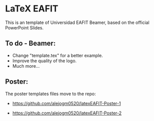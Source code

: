 # LaTeX EAFIT

This is an template of Universidad EAFIT Beamer, based on the official PowerPoint Slides.

## To do - Beamer:

- Change "template.tex" for a better example.
- Improve the quality of the logo.
- Much more... 

## Poster:

The poster templates files move to the repo:

- https://github.com/alejogm0520/latexEAFIT-Poster-1

- https://github.com/alejogm0520/latexEAFIT-Poster-2

